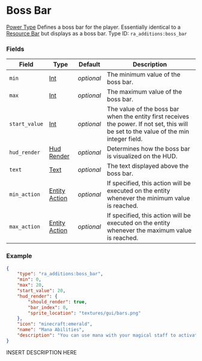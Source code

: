 # Boss Bar
[Power Type](../power_types.md)
Defines a boss bar for the player. Essentially identical to a [Resource Bar](https://origins.readthedocs.io/en/latest/types/power_types/resource/) but displays as a boss bar.
Type ID: `ra_additions:boss_bar`
### Fields
Field | Type | Default | Description
------|------|---------|-------------
`min` | [Int](../data_types/int.md) | _optional_ | The minimum value of the boss bar.
`max` | [Int](../data_types/int.md) | _optional_ | The maximum value of the boss bar.
`start_value` | [Int](../data_types/int.md) | _optional_ | The value of the boss bar when the entity first receives the power. If not set, this will be set to the value of the min integer field.
`hud_render` | [Hud Render](../data_types/hud_render.md) | _optional_ | Determines how the boss bar is visualized on the HUD.
`text` | [Text](../data_types/text.md) | _optional_ | The text displayed above the boss bar.
`min_action` | [Entity Action](../data_types/entity_action.md) | _optional_ | If specified, this action will be executed on the entity whenever the minimum value is reached.
`max_action` | [Entity Action](../data_types/entity_action.md) | _optional_ | If specified, this action will be executed on the entity whenever the maximum value is reached.

### Example
```json
{
    "type": "ra_additions:boss_bar",
    "min": 0,
    "max": 20,
    "start_value": 20,
    "hud_render": {
        "should_render": true,
        "bar_index": 0,
        "sprite_location": "textures/gui/bars.png"
    },
    "icon": "minecraft:emerald",
    "name": "Mana Abilities",
    "description": "You can use mana with your magical staff to activate its powers."
}```
INSERT DESCRIPTION HERE
